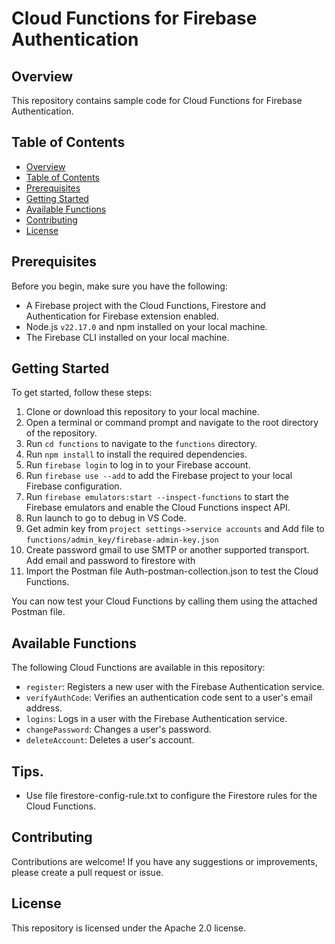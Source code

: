 # Cloud Functions for Firebase Authentication

## Overview
This repository contains sample code for Cloud Functions for Firebase Authentication.

## Table of Contents
- [Overview](#overview)
- [Table of Contents](#table-of-contents)
- [Prerequisites](#prerequisites)
- [Getting Started](#getting-started)
- [Available Functions](#available-functions)
- [Contributing](#contributing)
- [License](#license)


## Prerequisites
Before you begin, make sure you have the following:

- A Firebase project with the Cloud Functions, Firestore and Authentication for Firebase extension enabled.
- Node.js `v22.17.0` and npm installed on your local machine.
- The Firebase CLI installed on your local machine.

## Getting Started
To get started, follow these steps:

1. Clone or download this repository to your local machine.
2. Open a terminal or command prompt and navigate to the root directory of the repository.
3. Run `cd functions` to navigate to the `functions` directory.
4. Run `npm install` to install the required dependencies.
5. Run `firebase login` to log in to your Firebase account.
6. Run `firebase use --add` to add the Firebase project to your local Firebase configuration.
7. Run `firebase emulators:start --inspect-functions` to start the Firebase emulators and enable the Cloud Functions inspect API.
8. Run launch to go to debug in VS Code.
9. Get admin key from `project settings->service accounts` and Add file to `functions/admin_key/firebase-admin-key.json` 
10. Create password gmail to use SMTP or another supported transport. Add email and password to firestore with 
11. Import the Postman file Auth-postman-collection.json to test the Cloud Functions.

You can now test your Cloud Functions by calling them using the attached Postman file.

## Available Functions
The following Cloud Functions are available in this repository:
- `register`: Registers a new user with the Firebase Authentication service.
- `verifyAuthCode`: Verifies an authentication code sent to a user's email address.
- `logins`: Logs in a user with the Firebase Authentication service.
- `changePassword`: Changes a user's password.
- `deleteAccount`: Deletes a user's account.

## Tips.
- Use file firestore-config-rule.txt to configure the Firestore rules for the Cloud Functions.

## Contributing
Contributions are welcome! If you have any suggestions or improvements, please create a pull request or issue.


## License
This repository is licensed under the Apache 2.0 license.



